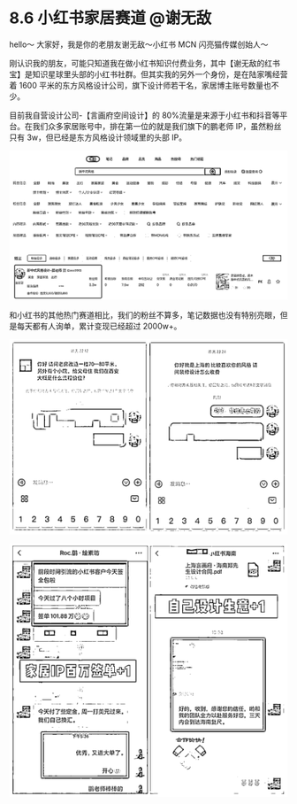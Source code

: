 # 8.6 小红书家居赛道 @谢无敌

hello～ 大家好，我是你的老朋友谢无敌～小红书 MCN 闪亮猫传媒创始人～

刚认识我的朋友，可能只知道我在做小红书知识付费业务，其中【谢无敌的红书宝】是知识星球里头部的小红书社群。但其实我的另外一个身份，是在陆家嘴经营着 1600 平米的东方风格设计公司，旗下设计师若干名，家居博主账号数量也不少。

目前我自营设计公司-【言画府空间设计】的 80%流量是来源于小红书和抖音等平台。在我们众多家居账号中，排在第一位的就是我们旗下的鹏老师 IP，虽然粉丝只有 3w，但已经是东方风格设计领域里的头部 IP。

![](img/54dd8a007ccf37b8e8d078a5d6a233d7.png)

和小红书的其他热门赛道相比，我们的粉丝不算多，笔记数据也没有特别亮眼，但是每天都有人询单，累计变现已经超过 2000w+。

![](img/102b3f4ee2ac8a72ef50682332ce8748.png)

![](img/0e36f2de64be3bc14304e72c67a56a7c.png)